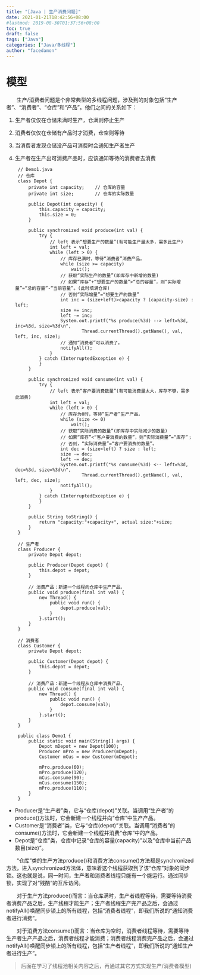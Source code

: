 ```yaml
---
title: "[Java | 生产消费问题]"
date: 2021-01-21T18:42:56+08:00
#lastmod: 2019-08-30T01:37:56+08:00
toc: true
draft: false
tags: ["Java"]
categories: ["Java/多线程"]
author: "facedamon"
---
```


# 模型

&emsp;&emsp;生产/消费者问题是个非常典型的多线程问题，涉及到的对象包括“生产者”、“消费者”、“仓库”和“产品”。他们之间的关系如下：

1. 生产者仅仅在仓储未满时生产，仓满则停止生产
2. 消费者仅仅在仓储有产品时才消费，仓空则等待
3. 当消费者发现仓储没产品可消费时会通知生产者生产
4. 生产者在生产出可消费产品时，应该通知等待的消费者去消费


        // Demo1.java
        // 仓库
        class Depot {
            private int capacity;    // 仓库的容量
            private int size;        // 仓库的实际数量

            public Depot(int capacity) {
                this.capacity = capacity;
                this.size = 0;
            }

            public synchronized void produce(int val) {
                try {
                    // left 表示“想要生产的数量”(有可能生产量太多，需多此生产)
                    int left = val;
                    while (left > 0) {
                        // 库存已满时，等待“消费者”消费产品。
                        while (size >= capacity)
                            wait();
                        // 获取“实际生产的数量”(即库存中新增的数量)
                        // 如果“库存”+“想要生产的数量”>“总的容量”，则“实际增量”=“总的容量”-“当前容量”。(此时填满仓库)
                        // 否则“实际增量”=“想要生产的数量”
                        int inc = (size+left)>capacity ? (capacity-size) : left;
                        size += inc;
                        left -= inc;
                        System.out.printf("%s produce(%3d) --> left=%3d, inc=%3d, size=%3d\n",
                                Thread.currentThread().getName(), val, left, inc, size);
                        // 通知“消费者”可以消费了。
                        notifyAll();
                    }
                } catch (InterruptedException e) {
                }
            }

            public synchronized void consume(int val) {
                try {
                    // left 表示“客户要消费数量”(有可能消费量太大，库存不够，需多此消费)
                    int left = val;
                    while (left > 0) {
                        // 库存为0时，等待“生产者”生产产品。
                        while (size <= 0)
                            wait();
                        // 获取“实际消费的数量”(即库存中实际减少的数量)
                        // 如果“库存”<“客户要消费的数量”，则“实际消费量”=“库存”；
                        // 否则，“实际消费量”=“客户要消费的数量”。
                        int dec = (size<left) ? size : left;
                        size -= dec;
                        left -= dec;
                        System.out.printf("%s consume(%3d) <-- left=%3d, dec=%3d, size=%3d\n",
                                Thread.currentThread().getName(), val, left, dec, size);
                        notifyAll();
                    }
                } catch (InterruptedException e) {
                }
            }

            public String toString() {
                return "capacity:"+capacity+", actual size:"+size;
            }
        }

        // 生产者
        class Producer {
            private Depot depot;

            public Producer(Depot depot) {
                this.depot = depot;
            }

            // 消费产品：新建一个线程向仓库中生产产品。
            public void produce(final int val) {
                new Thread() {
                    public void run() {
                        depot.produce(val);
                    }
                }.start();
            }
        }

        // 消费者
        class Customer {
            private Depot depot;

            public Customer(Depot depot) {
                this.depot = depot;
            }

            // 消费产品：新建一个线程从仓库中消费产品。
            public void consume(final int val) {
                new Thread() {
                    public void run() {
                        depot.consume(val);
                    }
                }.start();
            }
        }

        public class Demo1 {
            public static void main(String[] args) {
                Depot mDepot = new Depot(100);
                Producer mPro = new Producer(mDepot);
                Customer mCus = new Customer(mDepot);

                mPro.produce(60);
                mPro.produce(120);
                mCus.consume(90);
                mCus.consume(150);
                mPro.produce(110);
            }
        }

- Producer是“生产者”类，它与“仓库(depot)”关联。当调用“生产者”的produce()方法时，它会新建一个线程并向“仓库”中生产产品。
- Customer是“消费者”类，它与“仓库(depot)”关联。当调用“消费者”的consume()方法时，它会新建一个线程并消费“仓库”中的产品。
- Depot是“仓库”类，仓库中记录“仓库的容量(capacity)”以及“仓库中当前产品数目(size)”。

&emsp;&emsp;“仓库”类的生产方法produce()和消费方法consume()方法都是synchronized方法，进入synchronized方法体，意味着这个线程获取到了该“仓库”对象的同步锁。这也就是说，同一时间，生产者和消费者线程只能有一个能运行。通过同步锁，实现了对“残酷”的互斥访问。

&emsp;&emsp;对于生产方法produce()而言：当仓库满时，生产者线程等待，需要等待消费者消费产品之后，生产线程才能生产；生产者线程生产完产品之后，会通过notifyAll()唤醒同步锁上的所有线程，包括“消费者线程”，即我们所说的“通知消费者进行消费”。

&emsp;&emsp;对于消费方法consume()而言：当仓库为空时，消费者线程等待，需要等待生产者生产产品之后，消费者线程才能消费；消费者线程消费完产品之后，会通过notifyAll()唤醒同步锁上的所有线程，包括“生产者线程”，即我们所说的“通知生产者进行生产”。

> 后面在学习了线程池相关内容之后，再通过其它方式实现生产/消费者模型)